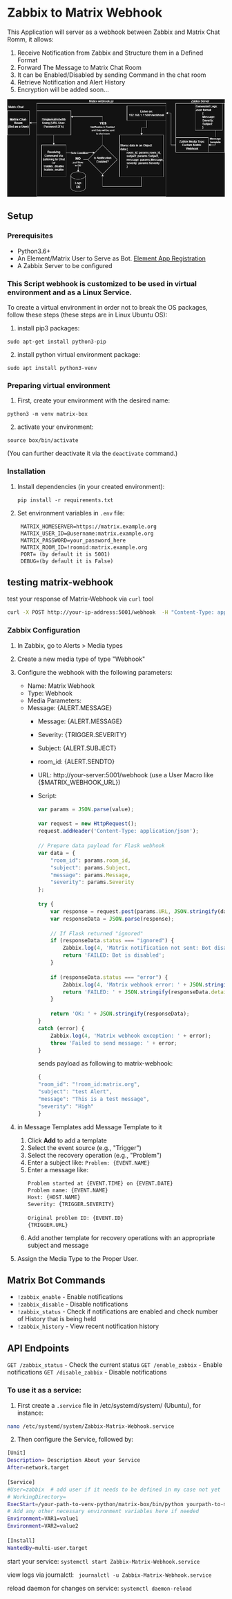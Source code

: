 # Zabbix to Matrix Webhook
This Application will server as a webhook between Zabbix and Matrix Chat Romm, it allows:
1. Receive Notification from Zabbix and Structure them in a Defined Format
2. Forward The Message to Matrix Chat Room
3. It can be Enabled/Disabled by sending Command in the chat room
4. Retrieve Notification and Alert History
5. Encryption will be added soon...


![Schema](/misc/Matrix-Zabbix-Webhook.png)


## Setup

### Prerequisites
- Python3.6+
- An Element/Matrix User to Serve as Bot. [Element App Registration](https://app.element.io/#/register)
- A Zabbix Server to be configured 


### This Script webhook is customized to be used in virtual environment and as a Linux Service.


To create a virtual environment in order not to break the OS packages, follow these steps (these steps are in Linux Ubuntu OS):
1. install pip3 packages: </br>
```
sudo apt-get install python3-pip
```

2. install python virtual environment package: </br>
```
sudo apt install python3-venv
```

### Preparing virtual environment
1. First, create your environment with the desired name: </br>
```
python3 -m venv matrix-box
```

2. activate your environment: </br>
```
source box/bin/activate
``` 

(You can further deactivate it via the `deactivate` command.)


### Installation

1. Install dependencies (in your created environment):
   ```
   pip install -r requirements.txt
   ```

2. Set environment variables in `.env` file:
   ```
    MATRIX_HOMESERVER=https://matrix.example.org
    MATRIX_USER_ID=@username:matrix.example.org
    MATRIX_PASSWORD=your_password_here
    MATRIX_ROOM_ID=!roomid:matrix.example.org 
    PORT= (by default it is 5001) 
    DEBUG=(by default it is False)
   ```

## testing matrix-webhook
test your response of Matrix-Webhook via `curl` tool </br>
```bash
curl -X POST http://your-ip-address:5001/webhook  -H "Content-Type: application/json"  -d '{"subject":"Subject-Test","message":"This is a test message","severity":"High","room_id":"!room_id:matrix.org"}'
```

### Zabbix Configuration
1. In Zabbix, go to Alerts > Media types
2. Create a new media type of type "Webhook"
3. Configure the webhook with the following parameters:
    - Name: Matrix Webhook
    - Type: Webhook
    - Media Parameters:
    - Message: {ALERT.MESSAGE}
        - Message:	{ALERT.MESSAGE}
        - Severity:	{TRIGGER.SEVERITY}
        - Subject:	{ALERT.SUBJECT}
        - room_id:	{ALERT.SENDTO}
        - URL:	    http://your-server:5001/webhook (use a User Macro like {$MATRIX_WEBHOOK_URL})
        - Script:
            ```js
            var params = JSON.parse(value);

            var request = new HttpRequest();
            request.addHeader('Content-Type: application/json');

            // Prepare data payload for Flask webhook
            var data = {
                "room_id": params.room_id,
                "subject": params.Subject,
                "message": params.Message,
                "severity": params.Severity
            };

            try {
                var response = request.post(params.URL, JSON.stringify(data));
                var responseData = JSON.parse(response);

                // If Flask returned "ignored"
                if (responseData.status === "ignored") {
                    Zabbix.log(4, 'Matrix notification not sent: Bot disabled');
                    return 'FAILED: Bot is disabled';
                }

                if (responseData.status === "error") {
                    Zabbix.log(4, 'Matrix webhook error: ' + JSON.stringify(responseData.details));
                    return 'FAILED: ' + JSON.stringify(responseData.details);
                }

                return 'OK: ' + JSON.stringify(responseData);
            }
            catch (error) {
                Zabbix.log(4, 'Matrix webhook exception: ' + error);
                throw 'Failed to send message: ' + error;
            }
            ```


            sends payload as following to matrix-webhook:
            ```js
            {
            "room_id": "!room_id:matrix.org",
            "subject": "test Alert",
            "message": "This is a test message",
            "severity": "High"
            }
            ```
4. in Message Templates add Message Template to it
    1. Click **Add** to add a template
    2. Select the event source (e.g., "Trigger")
    3. Select the recovery operation (e.g., "Problem")
    4. Enter a subject like: `Problem: {EVENT.NAME}`
    5. Enter a message like:
        ```
        Problem started at {EVENT.TIME} on {EVENT.DATE}
        Problem name: {EVENT.NAME}
        Host: {HOST.NAME}
        Severity: {TRIGGER.SEVERITY}
        
        Original problem ID: {EVENT.ID}
        {TRIGGER.URL}
        ```
    6. Add another template for recovery operations with an appropriate subject and message 

5. Assign the Media Type to the Proper User.




## Matrix Bot Commands
- `!zabbix_enable` - Enable notifications
- `!zabbix_disable` - Disable notifications
- `!zabbix_status` - Check if notifications are enabled and check number of History that is being held
- `!zabbix_history` - View recent notification history


## API Endpoints
`GET /zabbix_status` - Check the current status
`GET /enable_zabbix` - Enable notifications
`GET /disable_zabbix` - Disable notifications



### To use it as a service:
1. First create a `.service` file in /etc/systemd/system/ (Ubuntu), for instance:
```sh
nano /etc/systemd/system/Zabbix-Matrix-Webhook.service
```

2. Then configure the Service, followed by:
```sh
[Unit]
Description= Description About your Service
After=network.target

[Service]
#User=zabbix  # add user if it needs to be defined in my case not yet
# WorkingDirectory=
ExecStart=/your-path-to-venv-python/matrix-box/bin/python yourpath-to-matrix-webhook/matrix-webhook.py  # Full path of Executer and Python script is 
# Add any other necessary environment variables here if needed
Environment=VAR1=value1
Environment=VAR2=value2

[Install]
WantedBy=multi-user.target
``` 


start your service:
``` systemctl start Zabbix-Matrix-Webhook.service ```

view logs via journalctl:
```  journalctl -u Zabbix-Matrix-Webhook.service ```

reload daemon for changes on service:
``` systemctl daemon-reload ```



